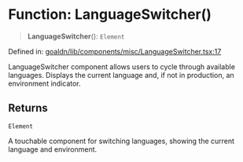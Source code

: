 # Function: LanguageSwitcher()

> **LanguageSwitcher**(): `Element`

Defined in: [goaldn/lib/components/misc/LanguageSwitcher.tsx:17](https://github.com/aldesgroup/goaldn/blob/6a7943d02984b1a6b41d76a3a483a1484b644076/lib/components/misc/LanguageSwitcher.tsx#L17)

LanguageSwitcher component allows users to cycle through available languages.
Displays the current language and, if not in production, an environment indicator.

## Returns

`Element`

A touchable component for switching languages, showing the current language and environment.
